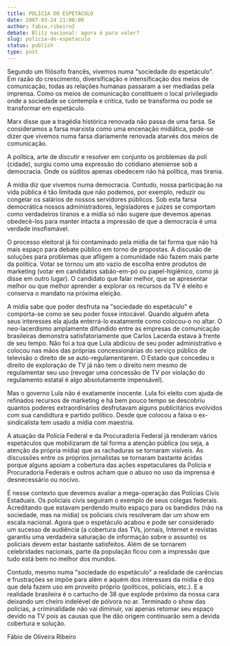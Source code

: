 ```yaml
---
title: POLÍCIA DO ESPETÁCULO
date: 2007-03-24 21:00:00
author: fabio.ribeiro2
debate: Blitz nacional: agora é para valer?
slug: policia-do-espetaculo
status: publish 
type: post
---
```


Segundo um filósofo francês, vivemos numa "sociedade do espetáculo". Em razão do crescimento, diversificação e intensificação dos meios de comunicação, todas as relações humanas passaram a ser mediadas pela imprensa. Como os meios de comunicação constituem o local privilegiado onde a sociedade se contempla e critica, tudo se transforma ou pode se transformar em espetáculo.   

Marx disse que a tragédia histórica renovada não passa de uma farsa. Se consideramos a farsa marxista como uma encenação midiática, pode-se dizer que vivemos numa farsa diariamente renovada atarvés dos meios de comunicação.  

A política, arte de discutir e resolver em conjunto os problemas da poli (cidade), surgiu como uma expressão do cotidiano ateniense sob a democracia. Onde os súditos apenas obedecem não há política, mas tirania.   

A mídia diz que vivemos numa democracia. Contudo, nossa participação na vida pública é tão limitada que não podemos, por exemplo, reduzir ou congelar os salários de nossos servidores públicos. Sob esta farsa democrática nossos administradores, legisladores e juizes se comportam como verdadeiros tiranos e a mídia só não sugere que devemos apenas obedecê-los para manter intacta a impressão de que a democracia é uma verdade insofismável.  

O processo eleitoral já foi contaminado pela mídia de tal forma que não há mais espaço para debate público em torno de propostas. A discusão de soluções para problemas que afligem a comunidade não fazem mais parte da política. Votar se tornou um ato vazio de escolha entre produtos de marketing (votar em candidatos sabão-em-pó ou papel-higiênico, como já disse em outro lugar). O candidato que falar melhor, que se apresentar melhor ou que melhor aprender a explorar os recursos da TV é eleito e conserva o mandato na próxima eleição.  

A mídia sabe que poder desfruta na "sociedade do espetáculo" e comporta-se como se seu poder fosse intocável. Quando alguém afeta seus interesses ela ajuda enterrá-lo exatamente como colocou-o no altar. O neo-lacerdismo amplamente difundido entre as empresas de comunicação brasileiras demonstra satisfatoriamente que Carlos Lacerda estava à frente de seu tempo. Não foi a toa que Lula abdicou de seu poder administrativo e colocou nas mãos das próprias concessionárias do serviço público de televisão o direito de se auto-regulamentarem. O Estado que concedeu o direito de exploração de TV já não tem o direito nem mesmo de regulamentar seu uso (revogar uma concessão de TV por violação do regulamento estatal é algo absolutamente impensável).  

Mas o governo Lula não é exatamente inocente. Lula foi eleito com ajuda de refinados recursos de marketing e há bem pouco tempo se descobriu quantos poderes extraordinários desfrutavam alguns publicitários evolvidos com sua candidtura e partido político. Desde que colocou a faixa o ex-sindicalista tem usado a mídia com maestria.   

A atuação da Polícia Federal e da Procuradoria Federal já renderam vários espetáculos que mobilizaram de tal forma a atenção pública (ou seja, a atenção da própria mídia) que as rachaduras se tornaram visíveis. As discussões entre os próprios jornalistas se tornaram bastante ácidas porque alguns apoiam a cobertura das ações espetaculares da Polícia e Procuradoria Federais e outros acham que o abuso no uso da imprensa é desnecessário ou nocivo.  

É nesse contexto que devemos avaliar a mega-operação das Polícias Civis Estaduais. Os policiais civis seguiram o exemplo de seus colegas federais. Acreditando que estavam perdendo muito espaço para os bandidos (não na sociedade, mas na mídia) os policiais civis resolveram dar um show em escala nacional. Agora que o espetáculo acabou e pode ser considerado um sucesso de audiência (a cobertura das TVs, jornais, Internet e revistas garantiu uma verdadeira saturação de informação sobre o assunto) os policiais devem estar bastante satisfeitos. Além de se tornarem celebridades nacionais, parte da população ficou com a impressão que tudo está bem no melhor dos mundos.   

Contudo, mesmo numa "sociedade do espetáculo" a realidade de carências e frustrações se impõe para além e aquém dos interesses da mídia e dos que dela fazem uso em proveito próprio (políticos, policiais, etc.). E a realidade brasileira é o cartucho de 38 que explode próximo da nossa cara deixando um cheiro indelével de pólvora no ar. Terminado o show das policias, a criminalidade não vai diminuir, vai apenas retomar seu espaço devido na TV pois as causas que lhe dão origem continuarão sem a devida cobertura e solução.  

  

Fábio de Oliveira Ribeiro
